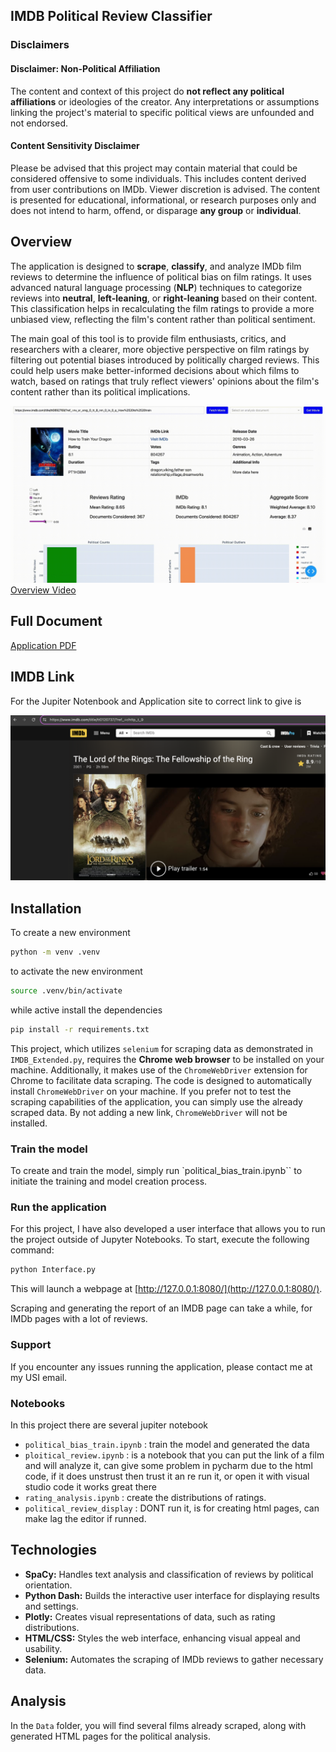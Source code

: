 ##  IMDB Political Review Classifier 

### Disclaimers
#### Disclaimer: Non-Political Affiliation
The content and context of this project do **not reflect any political affiliations** or ideologies of the creator. Any interpretations or assumptions linking the project's material to specific political views are unfounded and not endorsed.

#### Content Sensitivity Disclaimer
Please be advised that this project may contain material that could be considered offensive to some individuals. This includes content derived from user contributions on IMDb. Viewer discretion is advised. The content is presented for educational, informational, or research purposes only and does not intend to harm, offend, or disparage **any group** or **individual**.

## Overview 

The application is designed to **scrape**, **classify**, and analyze IMDb film reviews to determine the influence of political bias on film ratings. It uses advanced natural language processing (**NLP**) techniques to categorize reviews into **neutral**, **left-leaning**, or **right-leaning** based on their content. This classification helps in recalculating the film ratings to provide a more unbiased view, reflecting the film's content rather than political sentiment. 

The main goal of this tool is to provide film enthusiasts, critics, and researchers with a clearer, more objective perspective on film ratings by filtering out potential biases introduced by politically charged reviews. This could help users make better-informed decisions about which films to watch, based on ratings that truly reflect viewers' opinions about the film's content rather than its political implications.

![Overiew gif](gitData/IMDb%20Classifier2.gif)
[Overview Video](https://www.youtube.com/watch?v=BqZAfo1lhQ8&t=24s&ab_channel=MSstudioHD)

## Full Document
[Application PDF](gitData/Joy%20Albertini_TA_project.pdf)

## IMDB Link
For the Jupiter Notenbook and Application site to correct link to give is 

![IMBd link](gitData/imdb_linlk.png "IMDB Link")

## Installation 
To create a new environment
```bash 
python -m venv .venv 
```
to activate the new environment
```bash
source .venv/bin/activate
```
while active install the dependencies
```bash
pip install -r requirements.txt
```

This project, which utilizes `selenium` for scraping data as demonstrated in `IMDB_Extended.py`, requires the **Chrome web browser** to be installed on your machine. Additionally, it makes use of the `ChromeWebDriver` extension for Chrome to facilitate data scraping.
The code is designed to automatically install `ChromeWebDriver` on your machine. If you prefer not to test the scraping capabilities of the application, you can simply use the already scraped data. By not adding a new link, `ChromeWebDriver` will not be installed.

### Train the model 
To create and train the model, simply run `political_bias_train.ipynb`` to initiate the training and model creation process.

### Run the application 
For this project, I have also developed a user interface that allows you to run the project outside of Jupyter Notebooks. To start, execute the following command:
```bash
python Interface.py
```
This will launch a webpage at [http://127.0.0.1:8080/](http://127.0.0.1:8080/).

Scraping and generating the report of an IMDB page can take a while, for IMDb pages with a lot of reviews.

### Support
If you encounter any issues running the application, please contact me at my USI email.

### Notebooks 
In this project there are several jupiter notebook 
- `political_bias_train.ipynb` : train the model and generated the data 
- `ploitical_review.ipynb` : is a notebook that you can put the link of a film and will analyze it, can give some problem in pycharm due to the html code, if it does unstrust then trust it an re run it, or open it with visual studio code it works great there
- `rating_analysis.ipynb` : create the distributions of ratings. 
- `political_review_display` : DONT run it, is for creating html pages, can make lag the editor if runned. 

## Technologies 
- **SpaCy:** Handles text analysis and classification of reviews by political orientation.
- **Python Dash:** Builds the interactive user interface for displaying results and settings.
- **Plotly:** Creates visual representations of data, such as rating distributions.
- **HTML/CSS:** Styles the web interface, enhancing visual appeal and usability.
- **Selenium:** Automates the scraping of IMDb reviews to gather necessary data.

## Analysis

In the `Data` folder, you will find several films already scraped, along with generated HTML pages for the political analysis.